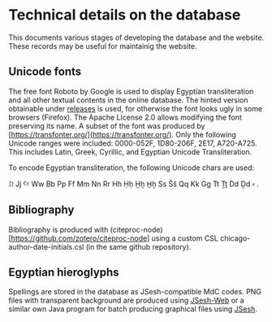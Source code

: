 # Technical details on the database

This documents various stages of developing the database and the website. These records may be useful for maintainig the website.

## Unicode fonts
The free font Roboto by Google is used to display Egyptian transliteration and all other textual contents in the online database. The hinted version obtainable under [releases](https://github.com/google/roboto/releases) is used, for otherwise the font looks ugly in some browsers (Firefox). The Apache License 2.0 allows modifying the font preserving its name. A subset of the font was produced by [https://transfonter.org/](https://transfonter.org/). Only the following Unicode ranges were included: 0000-052F, 1D80-206F, 2E17, A720-A725. This includes Latin, Greek, Cyrillic, and Egyptian Unicode Transliteration. 

To encode Egyptian transliteration, the following Unicode chars are used: 

Ꜣꜣ Jj Ꜥꜥ Ww Bb Pp Ff Mm Nn Rr Hh Ḥḥ Ḫḫ H̱ẖ Ss Šš Qq Kk Gg Tt Ṯṯ Dd Ḏd ⸗ .

## Bibliography
Bibliography is produced with (citeproc-node)[https://github.com/zotero/citeproc-node] using a custom CSL chicago-author-date-initials.csl (in the same github repository).

## Egyptian hieroglyphs
Spellings are stored in the database as JSesh-compatible MdC codes. PNG files with transparent background are produced using [JSesh-Web](https://github.com/macleginn/jsesh-web) or a similar own Java program for batch producing graphical files using [JSesh](http://jsesh.qenherkhopeshef.org/).

